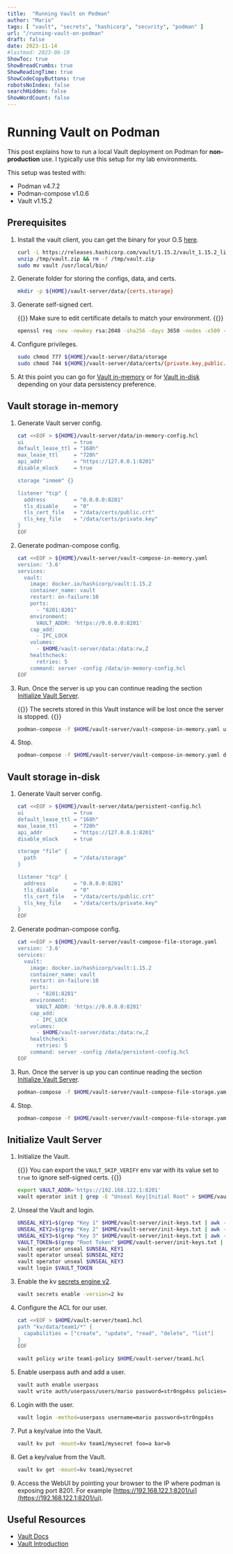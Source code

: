 ```yaml
---
title:  "Running Vault on Podman"
author: "Mario"
tags: [ "vault", "secrets", "hashicorp", "security", "podman" ]
url: "/running-vault-on-podman"
draft: false
date: 2023-11-14
#lastmod: 2023-08-10
ShowToc: true
ShowBreadCrumbs: true
ShowReadingTime: true
ShowCodeCopyButtons: true
robotsNoIndex: false
searchHidden: false
ShowWordCount: false
---
```


# Running Vault on Podman

This post explains how to run a local Vault deployment on Podman for **non-production** use. I typically use this setup for my lab environments.

This setup was tested with:

- Podman v4.7.2
- Podman-compose v1.0.6
- Vault v1.15.2

## Prerequisites

1. Install the vault client, you can get the binary for your O.S [here](https://developer.hashicorp.com/vault/install).

    ~~~sh
    curl -L https://releases.hashicorp.com/vault/1.15.2/vault_1.15.2_linux_amd64.zip -o /tmp/vault.zip
    unzip /tmp/vault.zip && rm -f /tmp/vault.zip
    sudo mv vault /usr/local/bin/
    ~~~

2. Generate folder for storing the configs, data, and certs.

    ~~~sh
    mkdir -p ${HOME}/vault-server/data/{certs,storage}
    ~~~

3. Generate self-signed cert.

    {{<attention>}}
Make sure to edit certificate details to match your environment.
    {{</attention>}}

    ~~~sh
    openssl req -new -newkey rsa:2048 -sha256 -days 3650 -nodes -x509 -extensions v3_ca -keyout ${HOME}/vault-server/data/certs/private.key -out ${HOME}/vault-server/data/certs/public.crt -subj "/C=ES/ST=Valencia/L=Valencia/O=Linuxera/OU=Blog/CN=vault.linuxera.org" -addext "subjectAltName = DNS:vault.linuxera.org,DNS:192.168.122.1"
    ~~~

4. Configure privileges.

    ~~~sh
    sudo chmod 777 ${HOME}/vault-server/data/storage
    sudo chmod 744 ${HOME}/vault-server/data/certs/{private.key,public.crt}
    ~~~

5. At this point you can go for [Vault in-memory](#vault-storage-in-memory) or for [Vault in-disk](#vault-storage-in-disk) depending on your data persistency preference.

## Vault storage in-memory

1. Generate Vault server config.

    ~~~sh
    cat <<EOF > ${HOME}/vault-server/data/in-memory-config.hcl
    ui                = true
    default_lease_ttl = "168h"
    max_lease_ttl     = "720h"
    api_addr          = "https://127.0.0.1:8201"
    disable_mlock     = true

    storage "inmem" {}

    listener "tcp" {
      address         = "0.0.0.0:8201"
      tls_disable     = "0"
      tls_cert_file   = "/data/certs/public.crt"
      tls_key_file    = "/data/certs/private.key"
    }
    EOF
    ~~~

2. Generate podman-compose config.

    ~~~sh
    cat <<EOF > ${HOME}/vault-server/vault-compose-in-memory.yaml
    version: '3.6'
    services:
      vault:
        image: docker.io/hashicorp/vault:1.15.2
        container_name: vault
        restart: on-failure:10
        ports:
          - "8201:8201"
        environment:
          VAULT_ADDR: 'https://0.0.0.0:8201'
        cap_add:
          - IPC_LOCK
        volumes:
          - $HOME/vault-server/data:/data:rw,Z
        healthcheck:
          retries: 5
        command: server -config /data/in-memory-config.hcl
    EOF
    ~~~

3. Run. Once the server is up you can continue reading the section [Initialize Vault Server](#initialize-vault-server).

    {{<attention>}}
The secrets stored in this Vault instance will be lost once the server is stopped.
    {{</attention>}}

    ~~~sh
    podman-compose -f $HOME/vault-server/vault-compose-in-memory.yaml up -d
    ~~~

4. Stop.

    ~~~sh
    podman-compose -f $HOME/vault-server/vault-compose-in-memory.yaml down
    ~~~

## Vault storage in-disk

1. Generate Vault server config.

    ~~~sh
    cat <<EOF > ${HOME}/vault-server/data/persistent-config.hcl
    ui                = true
    default_lease_ttl = "168h"
    max_lease_ttl     = "720h"
    api_addr          = "https://127.0.0.1:8201"
    disable_mlock     = true

    storage "file" { 
      path            = "/data/storage"
    }

    listener "tcp" {
      address         = "0.0.0.0:8201"
      tls_disable     = "0"
      tls_cert_file   = "/data/certs/public.crt"
      tls_key_file    = "/data/certs/private.key"
    }
    EOF
    ~~~

2. Generate podman-compose config.

    ~~~sh
    cat <<EOF > ${HOME}/vault-server/vault-compose-file-storage.yaml
    version: '3.6'
    services:
      vault:
        image: docker.io/hashicorp/vault:1.15.2
        container_name: vault
        restart: on-failure:10
        ports:
          - "8201:8201"
        environment:
          VAULT_ADDR: 'https://0.0.0.0:8201'
        cap_add:
          - IPC_LOCK
        volumes:
          - $HOME/vault-server/data:/data:rw,Z
        healthcheck:
          retries: 5
        command: server -config /data/persistent-config.hcl
    EOF
    ~~~

3. Run. Once the server is up you can continue reading the section [Initialize Vault Server](#initialize-vault-server).

    ~~~sh
    podman-compose -f $HOME/vault-server/vault-compose-file-storage.yaml up -d
    ~~~

4. Stop.

    ~~~sh
    podman-compose -f $HOME/vault-server/vault-compose-file-storage.yaml down
    ~~~

## Initialize Vault Server

1. Initialize the Vault.

    {{<tip>}}
You can export the `VAULT_SKIP_VERIFY` env var with its value set to `true` to ignore self-signed certs.
    {{</tip>}}

    ~~~sh
    export VAULT_ADDR='https://192.168.122.1:8201'
    vault operator init | grep -E "Unseal Key|Initial Root" > $HOME/vault-server/init-keys.txt
    ~~~

2. Unseal the Vault and login.

    ~~~sh
    UNSEAL_KEY1=$(grep "Key 1" $HOME/vault-server/init-keys.txt | awk -F ": " '{print $2}')
    UNSEAL_KEY2=$(grep "Key 2" $HOME/vault-server/init-keys.txt | awk -F ": " '{print $2}')
    UNSEAL_KEY3=$(grep "Key 3" $HOME/vault-server/init-keys.txt | awk -F ": " '{print $2}')
    VAULT_TOKEN=$(grep "Root Token" $HOME/vault-server/init-keys.txt | awk -F ": " '{print $2}')
    vault operator unseal $UNSEAL_KEY1
    vault operator unseal $UNSEAL_KEY2
    vault operator unseal $UNSEAL_KEY3
    vault login $VAULT_TOKEN   
    ~~~

3. Enable the kv [secrets engine v2](https://developer.hashicorp.com/vault/docs/secrets/kv/kv-v2).

    ~~~sh
    vault secrets enable -version=2 kv
    ~~~

4. Configure the ACL for our user.

    ~~~sh
    cat <<EOF > $HOME/vault-server/team1.hcl
    path "kv/data/team1/*" {
      capabilities = ["create", "update", "read", "delete", "list"]
    }
    EOF
    
    vault policy write team1-policy $HOME/vault-server/team1.hcl
    ~~~

5. Enable userpass auth and add a user.

    ~~~sh
    vault auth enable userpass
    vault write auth/userpass/users/mario password=str0ngp4ss policies=team1-policy
    ~~~

6. Login with the user.

    ~~~sh
    vault login -method=userpass username=mario password=str0ngp4ss
    ~~~

7. Put a key/value into the Vault.

    ~~~sh
    vault kv put -mount=kv team1/mysecret foo=a bar=b
    ~~~

8. Get a key/value from the Vault.

    ~~~sh
    vault kv get -mount=kv team1/mysecret
    ~~~

9. Access the WebUI by pointing your browser to the IP where podman is exposing port 8201. For example [https://192.168.122.1:8201/ui](https://192.168.122.1:8201/ui).

## Useful Resources

- [Vault Docs](https://developer.hashicorp.com/vault/docs)
- [Vault Introduction](https://developer.hashicorp.com/vault/docs/what-is-vault)
